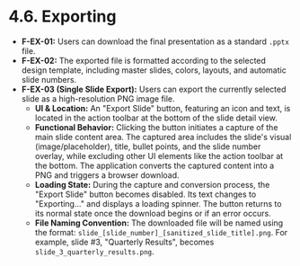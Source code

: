 # 4.6. Exporting

*   **F-EX-01:** Users can download the final presentation as a standard `.pptx` file.
*   **F-EX-02:** The exported file is formatted according to the selected design template, including master slides, colors, layouts, and automatic slide numbers.
*   **F-EX-03 (Single Slide Export):** Users can export the currently selected slide as a high-resolution PNG image file.
    *   **UI & Location:** An "Export Slide" button, featuring an icon and text, is located in the action toolbar at the bottom of the slide detail view.
    *   **Functional Behavior:** Clicking the button initiates a capture of the main slide content area. The captured area includes the slide's visual (image/placeholder), title, bullet points, and the slide number overlay, while excluding other UI elements like the action toolbar at the bottom. The application converts the captured content into a PNG and triggers a browser download.
    *   **Loading State:** During the capture and conversion process, the "Export Slide" button becomes disabled. Its text changes to "Exporting..." and displays a loading spinner. The button returns to its normal state once the download begins or if an error occurs.
    *   **File Naming Convention:** The downloaded file will be named using the format: `slide_[slide_number]_[sanitized_slide_title].png`. For example, slide #3, "Quarterly Results", becomes `slide_3_quarterly_results.png`.